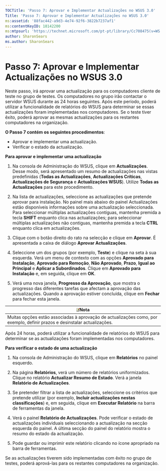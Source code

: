 ```yaml
---
TOCTitle: 'Passo 7: Aprovar e Implementar Actualizações no WSUS 3.0'
Title: 'Passo 7: Aprovar e Implementar Actualizações no WSUS 3.0'
ms:assetid: '88fac442-a9d3-4e74-92f6-3822b7237af1'
ms:contentKeyID: 18142200
ms:mtpsurl: 'https://technet.microsoft.com/pt-pt/library/Cc708475(v=WS.10)'
author: SharonSears
ms.author: SharonSears
---
```


Passo 7: Aprovar e Implementar Actualizações no WSUS 3.0
========================================================

Neste passo, irá aprovar uma actualização para os computadores cliente de teste no grupo de testes. Os computadores no grupo irão contactar o servidor WSUS durante as 24 horas seguintes. Após este período, poderá utilizar a funcionalidade de relatórios do WSUS para determinar se essas actualizações foram implementadas nos computadores. Se o teste tiver êxito, poderá aprovar as mesmas actualizações para os restantes computadores na organização.

**O Passo 7 contém os seguintes procedimentos**:

-   Aprovar e implementar uma actualização.
-   Verificar o estado da actualização.

**Para aprovar e implementar uma actualização**
1.  Na consola de Administração do WSUS, clique em **Actualizações**. Desse modo, será apresentado um resumo de actualizações nas vistas predefinidas (**Todas as Actualizações**, **Actualizações Críticas**, **Actualizações de Segurança** e **Actualizações WSUS**). Utilize **Todas as Actualizações** para este procedimento.

2.  Na lista de actualizações, seleccione as actualizações que pretende aprovar para instalação. No painel mais abaixo do painel Actualizações estão disponíveis informações sobre uma actualização seleccionada. Para seleccionar múltiplas actualizações contíguas, mantenha premida a tecla **SHIFT** enquanto clica nas actualizações; para seleccionar múltiplas actualizações não contíguas, mantenha premida a tecla **CTRL** enquanto clica em actualizações.

3.  Clique com o botão direito do rato na selecção e clique em **Aprovar**. É apresentada a caixa de diálogo **Aprovar Actualizações**.

4.  Seleccione um dos grupos (por exemplo, **Teste**) e clique na seta à sua esquerda. Verá um menu de contexto com as opções **Aprovado para Instalação**, **Aprovado para Remoção**, **Não Aprovado**, **Prazo**, **Igual ao Principal** e **Aplicar a Subordinados**. Clique em **Aprovado para Instalação** e, em seguida, clique em **OK**.

5.  Verá uma nova janela, **Progresso da Aprovação**, que mostra o progresso das diferentes tarefas que afectam a aprovação das actualizações. Quando a aprovação estiver concluída, clique em **Fechar** para fechar esta janela.

| ![](/security-updates/images/Cc708475.note(WS.10).gif)Nota                                                      |
|----------------------------------------------------------------------------------------------------------------------------|
| Muitas opções estão associadas à aprovação de actualizações como, por exemplo, definir prazos e desinstalar actualizações. |

Após 24 horas, poderá utilizar a funcionalidade de relatórios do WSUS para determinar se as actualizações foram implementadas nos computadores.

**Para verificar o estado de uma actualização**
1.  Na consola de Administração do WSUS, clique em **Relatórios** no painel esquerdo.

2.  Na página **Relatórios**, verá um número de relatórios uniformizados. Clique no relatório **Actualizar Resumo de Estado**. Verá a janela **Relatório de Actualizações**.

3.  Se pretender filtrar a lista de actualizações, seleccione os critérios que pretende utilizar (por exemplo, **Incluir actualizações nestas classificações**) e, em seguida, clique em **Executar Relatório** na barra de ferramentas da janela.

4.  Verá o painel **Relatório de Actualizações**. Pode verificar o estado de actualizações individuais seleccionando a actualização na secção esquerda do painel. A última secção do painel do relatório mostra o resumo do estado da actualização.

5.  Pode guardar ou imprimir este relatório clicando no ícone apropriado na barra de ferramentas.

Se as actualizações tiverem sido implementadas com êxito no grupo de testes, poderá aprová-las para os restantes computadores na organização.

